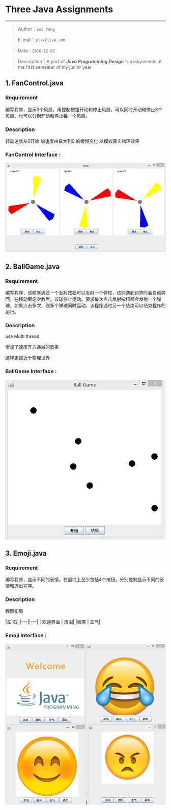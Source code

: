 # Three Java Assignments
----
> Author：`Lei Yang`

> E-mail：`ylxx@live.com`

> Data：`2016-12-02`

> Description：A part of  ***Java Programming Design*** 's assignments at the first semester of my junior year

## 1. FanControl.java

### Requirement
编写程序，显示3个风扇，用控制按钮开动和停止风扇。可以同时开动和停止3个风扇，也可以分别开动和停止每一个风扇。

### Description

转动速度从0开始 加速度由最大到0 的缓慢变化 以模拟真实物理效果

### FanControl Interface :

![](./img/FanControl.png)

## 2. BallGame.java

### Requirement
编写程序，该程序通过一个发射按钮可以发射一个弹球，该球遇到边界时会自动弹回，在移动固定次数后，该球停止运动。要求每次点击发射按钮都会发射一个弹球，如果点击多次，则多个弹球同时运动。该程序通过另一个结束可以结束程序的运行。

### Description
use Multi thread

增加了速度开方递减的效果

这样更接近于物理世界


### BallGame Interface :

![](./img/BallGame.png)

## 3. Emoji.java

### Requirement
编写程序，显示不同的表情。在窗口上至少包括4个按钮，分别控制显示不同的表情和退出程序。

### Description
截图布局

|左|右|
|---||---|
| 欢迎界面 | 流泪|
|微笑        | 生气|

### Emoji Interface :

![](./img/Emoji.png)
